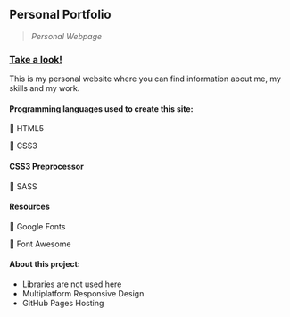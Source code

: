 ## Personal Portfolio

> *Personal Webpage*  

### [Take a look!](https://asj-code.github.io/Portfolio/)

This is my personal website where you can find information about me, my skills and my work.

#### Programming languages used to create this site:
:small_orange_diamond:  HTML5

:small_orange_diamond:  CSS3

#### CSS3 Preprocessor
:small_orange_diamond:  SASS

#### Resources
:small_orange_diamond:  Google Fonts

:small_orange_diamond:  Font Awesome

#### About this project:
- Libraries are not used here
- Multiplatform Responsive Design 
- GitHub Pages Hosting
